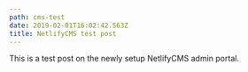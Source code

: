 ```yaml
---
path: cms-test
date: 2019-02-01T16:02:42.563Z
title: NetlifyCMS test post
---
```

This is a test post on the newly setup NetlifyCMS admin portal.
